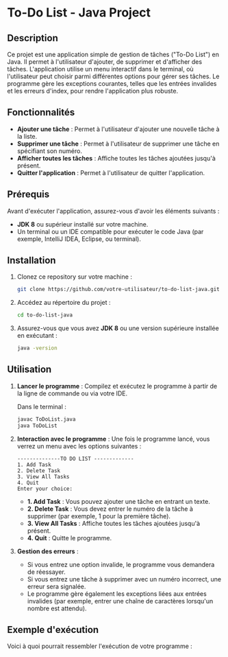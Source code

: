 # To-Do List - Java Project

## Description

Ce projet est une application simple de gestion de tâches ("To-Do List") en Java. Il permet à l'utilisateur d'ajouter, de supprimer et d'afficher des tâches. L'application utilise un menu interactif dans le terminal, où l'utilisateur peut choisir parmi différentes options pour gérer ses tâches. Le programme gère les exceptions courantes, telles que les entrées invalides et les erreurs d'index, pour rendre l'application plus robuste.

## Fonctionnalités

- **Ajouter une tâche** : Permet à l'utilisateur d'ajouter une nouvelle tâche à la liste.
- **Supprimer une tâche** : Permet à l'utilisateur de supprimer une tâche en spécifiant son numéro.
- **Afficher toutes les tâches** : Affiche toutes les tâches ajoutées jusqu'à présent.
- **Quitter l'application** : Permet à l'utilisateur de quitter l'application.

## Prérequis

Avant d'exécuter l'application, assurez-vous d'avoir les éléments suivants :

- **JDK 8** ou supérieur installé sur votre machine.
- Un terminal ou un IDE compatible pour exécuter le code Java (par exemple, IntelliJ IDEA, Eclipse, ou terminal).

## Installation

1. Clonez ce repository sur votre machine :

    ```bash
    git clone https://github.com/votre-utilisateur/to-do-list-java.git
    ```

2. Accédez au répertoire du projet :

    ```bash
    cd to-do-list-java
    ```

3. Assurez-vous que vous avez **JDK 8** ou une version supérieure installée en exécutant :

    ```bash
    java -version
    ```

## Utilisation

1. **Lancer le programme** : Compilez et exécutez le programme à partir de la ligne de commande ou via votre IDE.

    Dans le terminal :

    ```bash
    javac ToDoList.java
    java ToDoList
    ```

2. **Interaction avec le programme** : Une fois le programme lancé, vous verrez un menu avec les options suivantes :

    ```
    --------------TO DO LIST -------------
    1. Add Task
    2. Delete Task
    3. View All Tasks
    4. Quit
    Enter your choice:
    ```

    - **1. Add Task** : Vous pouvez ajouter une tâche en entrant un texte.
    - **2. Delete Task** : Vous devez entrer le numéro de la tâche à supprimer (par exemple, 1 pour la première tâche).
    - **3. View All Tasks** : Affiche toutes les tâches ajoutées jusqu'à présent.
    - **4. Quit** : Quitte le programme.

3. **Gestion des erreurs** :
    - Si vous entrez une option invalide, le programme vous demandera de réessayer.
    - Si vous entrez une tâche à supprimer avec un numéro incorrect, une erreur sera signalée.
    - Le programme gère également les exceptions liées aux entrées invalides (par exemple, entrer une chaîne de caractères lorsqu'un nombre est attendu).

## Exemple d'exécution

Voici à quoi pourrait ressembler l'exécution de votre programme :


